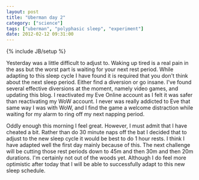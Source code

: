 ```yaml
---
layout: post
title: "Uberman day 2"
category: ["science"]
tags: ["uberman", "polyphasic sleep", "experiment"]
date: 2012-02-12 09:31:00
---
```

{% include JB/setup %}

Yesterday was a little difficult to adjust to. Waking up tired is a real pain in the ass but the worst part is waiting for your next rest period. While adapting to this sleep cycle I have found it is required that you don't think about the next sleep period. Either find a diversion or go insane. I've found several effective diversions at the moment, namely video games, and updating this blog. I reactivated my Eve Online account as I felt it was safer than reactivating my WoW account. I never was really addicted to Eve that same way I was with WoW, and I find the game a welcome distraction while waiting for my alarm to ring off my next napping period. 

Oddly enough this morning I feel great. However, I must admit that I have cheated a bit. Rather than do 30 minute naps off the bat I decided that to adjust to the new sleep cycle it would be best to do 1 hour rests. I think I have adapted well the first day mainly because of this. The next challenge will be cutting those rest periods down to 45m and then 30m and then 20m durations. I'm certainly not out of the woods yet. Although I do feel more optimistic after today that I will be able to successfully adapt to this new sleep schedule. 